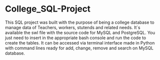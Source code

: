 # College_SQL-Project
This SQL project was built with the purpose of being a college database to manage data of Teachers, workers, stutends and related needs.
It´s available the swl file with the source code for MySQL and PostgreSQL. You just need to insert in the appropriate bash console and run the code to create the tables.
It can be accessed via terminal interface made in Python with command lines ready for add, change, remove and search on MySQL database.
